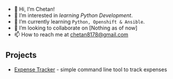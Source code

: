 - 👋 Hi, I’m Chetan!
- 👀 I’m interested in *learning Python Development*.
- 🌱 I’m currently learning `Python, Openshift & Ansible`.
- 💞️ I’m looking to collaborate on [Nothing as of now]
- 📫 How to reach me at chetan8178@gmail.com 

<!---
cnagarka/cnagarka is a ✨ special ✨ repository because its `README.md` (this file) appears on your GitHub profile.
You can click the Preview link to take a look at your changes.
--->

## Projects

- [Expense Tracker](expense_tracker) - simple command line tool to track expenses
